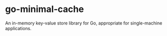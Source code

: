 # go-minimal-cache
An in-memory key-value store library for Go, appropriate for single-machine applications.
